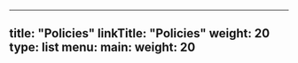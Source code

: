 
---
title: "Policies"
linkTitle: "Policies"
weight: 20
type: list
menu:
  main:
    weight: 20
---



